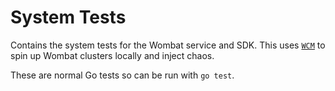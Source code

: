# System Tests

Contains the system tests for the Wombat service and SDK. This uses [`WCM`](../wcm)
to spin up Wombat clusters locally and inject chaos.

These are normal Go tests so can be run with `go test`.

